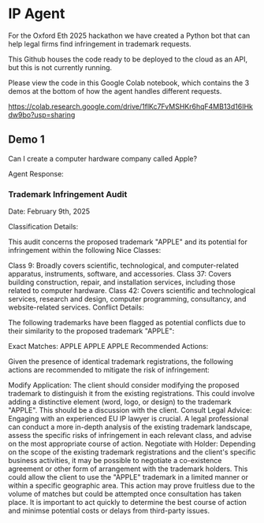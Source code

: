 # IP Agent
For the Oxford Eth 2025 hackathon we have created a Python bot that can help legal firms find infringement in trademark requests.

This Github houses the code ready to be deployed to the cloud as an API, but this is not currently running.

Please view the code in this Google Colab notebook, which contains the 3 demos at the bottom of how the agent handles different requests.

https://colab.research.google.com/drive/1flKc7FvMSHKr6hqF4MB13d16IHkdw9bo?usp=sharing

## Demo 1
Can I create a computer hardware company called Apple?

Agent Response:

### Trademark Infringement Audit

Date: February 9th, 2025

Classification Details:

This audit concerns the proposed trademark "APPLE" and its potential for infringement within the following Nice Classes:

Class 9: Broadly covers scientific, technological, and computer-related apparatus, instruments, software, and accessories.
Class 37: Covers building construction, repair, and installation services, including those related to computer hardware.
Class 42: Covers scientific and technological services, research and design, computer programming, consultancy, and website-related services.
Conflict Details:

The following trademarks have been flagged as potential conflicts due to their similarity to the proposed trademark "APPLE":

Exact Matches:
APPLE
APPLE
APPLE
Recommended Actions:

Given the presence of identical trademark registrations, the following actions are recommended to mitigate the risk of infringement:

Modify Application: The client should consider modifying the proposed trademark to distinguish it from the existing registrations. This could involve adding a distinctive element (word, logo, or design) to the trademark "APPLE". This should be a discussion with the client.
Consult Legal Advice: Engaging with an experienced EU IP lawyer is crucial. A legal professional can conduct a more in-depth analysis of the existing trademark landscape, assess the specific risks of infringement in each relevant class, and advise on the most appropriate course of action.
Negotiate with Holder: Depending on the scope of the existing trademark registrations and the client's specific business activities, it may be possible to negotiate a co-existence agreement or other form of arrangement with the trademark holders. This could allow the client to use the "APPLE" trademark in a limited manner or within a specific geographic area. This action may prove fruitless due to the volume of matches but could be attempted once consultation has taken place.
It is important to act quickly to determine the best course of action and minimse potential costs or delays from third-party issues.
